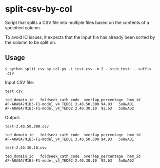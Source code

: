 # split-csv-by-col

Script that splits a CSV file into multiple files based on the contents of a specified column.

To avoid IO issues, it expects that the input file has already been sorted by the column to be split on.

## Usage

```
$ python split_csv_by_col.py -i test.csv -n 2 --stub test- --suffix .csv
```

Input CSV file:

`test.csv`

```
ted_domain_id	foldseek_cath_code	overlap_percentage	hmm_id
AF-A0A0A7M1B3-F1-model_v4_TED01	3.40.50.300	94.83	5o8wA01
AF-A0A0A7M1B3-F1-model_v4_TED02	2.40.30.10	92.63	5o8wA02
```

Output:

`test-3.40.50.300.csv`

```
ted_domain_id	foldseek_cath_code	overlap_percentage	hmm_id
AF-A0A0A7M1B3-F1-model_v4_TED01	3.40.50.300	94.83	5o8wA01
```

`test-2.40.30.10.csv`

```
ted_domain_id	foldseek_cath_code	overlap_percentage	hmm_id
AF-A0A0A7M1B3-F1-model_v4_TED02	2.40.30.10	92.63	5o8wA02
```
